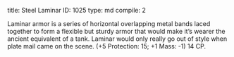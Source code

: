 title:          Steel Laminar
ID:             1025
type:           md
compile:        2



Laminar armor is a series of horizontal overlapping metal bands laced together to form a flexible but sturdy armor that would make it’s wearer the ancient equivalent of a tank. Laminar would only really go out of style when plate mail came on the scene. (+5 Protection: 15; +1 Mass: -1) 14 CP.